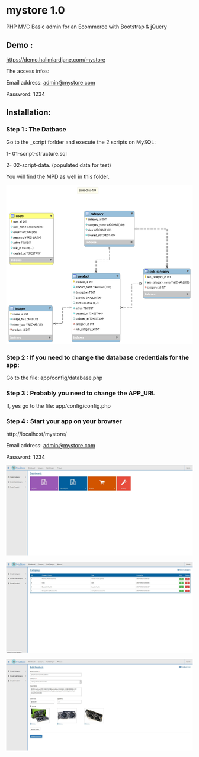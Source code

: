 # mystore 1.0
PHP MVC Basic admin for an Ecommerce with Bootstrap & jQuery

## Demo : 
https://demo.halimlardjane.com/mystore

The access infos:

Email address: admin@mystore.com

Password: 1234


## Installation:

### Step 1 : The Datbase

Go to the _script forlder and execute the 2 scripts on MySQL:

1- 01-script-structure.sql

2- 02-script-data. (populated data for test)


You will find the MPD as well in this folder.

![alt tag](https://github.com/halimus/mystore/blob/master/_scripts/storedb.png)



### Step 2 : If you need to change the database credentials for the app:

Go to the file: app/config/database.php 

### Step 3 : Probably you need to change the APP_URL

If, yes go to the file: app/config/config.php


### Step 4 : Start your app on your browser

http://localhost/mystore/

Email address: admin@mystore.com

Password: 1234


![alt tag](https://github.com/halimus/mystore/blob/master/public/images/demo1.jpg)


![alt tag](https://github.com/halimus/mystore/blob/master/public/images/demo2.jpg)


![alt tag](https://github.com/halimus/mystore/blob/master/public/images/demo3.jpg)







